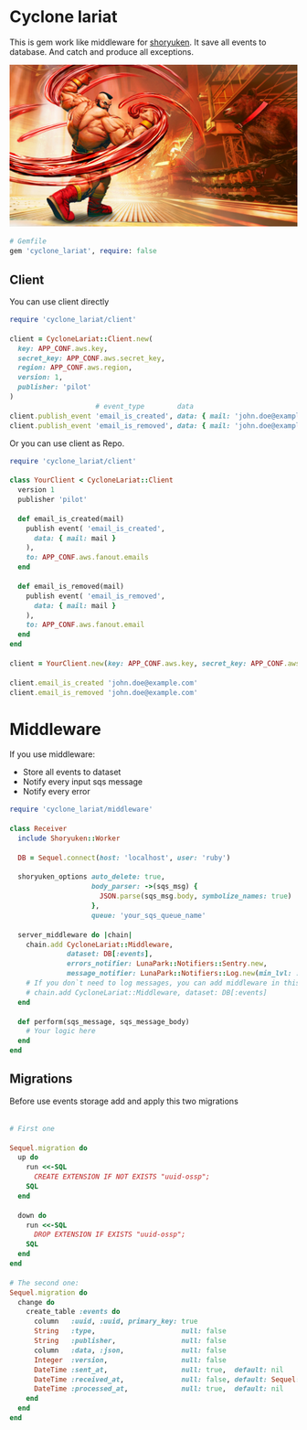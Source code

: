 # Cyclone lariat

This is gem work like middleware for [shoryuken](https://github.com/ruby-shoryuken/shoryuken). It save all events to database. And catch and produce all exceptions.  

![Luna Park](docs/_imgs/lariat.jpg)


```ruby
# Gemfile
gem 'cyclone_lariat', require: false
```


## Client

You can use client directly

```ruby
require 'cyclone_lariat/client'

client = CycloneLariat::Client.new(
  key: APP_CONF.aws.key,
  secret_key: APP_CONF.aws.secret_key,
  region: APP_CONF.aws.region,
  version: 1,
  publisher: 'pilot'
)
                     # event_type        data                                    topic
client.publish_event 'email_is_created', data: { mail: 'john.doe@example.com' }, to: APP_CONF.aws.fanout.emails
client.publish_event 'email_is_removed', data: { mail: 'john.doe@example.com' }, to: APP_CONF.aws.fanout.emails
```

Or you can use client as Repo.

```ruby
require 'cyclone_lariat/client'

class YourClient < CycloneLariat::Client
  version 1
  publisher 'pilot'
  
  def email_is_created(mail)
    publish event( 'email_is_created', 
      data: { mail: mail }
    ), 
    to: APP_CONF.aws.fanout.emails
  end
  
  def email_is_removed(mail)
    publish event( 'email_is_removed', 
      data: { mail: mail }
    ), 
    to: APP_CONF.aws.fanout.email
  end
end

client = YourClient.new(key: APP_CONF.aws.key, secret_key: APP_CONF.aws.secret_key, region: APP_CONF.aws.region)

client.email_is_created 'john.doe@example.com'
client.email_is_removed 'john.doe@example.com'
```

# Middleware
If you use middleware:
- Store all events to dataset
- Notify every input sqs message
- Notify every error 

```ruby
require 'cyclone_lariat/middleware'

class Receiver
  include Shoryuken::Worker
  
  DB = Sequel.connect(host: 'localhost', user: 'ruby')

  shoryuken_options auto_delete: true,
                    body_parser: ->(sqs_msg) {
                      JSON.parse(sqs_msg.body, symbolize_names: true)
                    },
                    queue: 'your_sqs_queue_name'

  server_middleware do |chain|
    chain.add CycloneLariat::Middleware,
              dataset: DB[:events],
              errors_notifier: LunaPark::Notifiers::Sentry.new,
              message_notifier: LunaPark::Notifiers::Log.new(min_lvl: :debug, format: :pretty_json)
    # If you don`t need to log messages, you can add middleware in this way:
    # chain.add CycloneLariat::Middleware, dataset: DB[:events]
  end

  def perform(sqs_message, sqs_message_body)
    # Your logic here
  end
end
```

## Migrations
Before use events storage add and apply this two migrations

```ruby

# First one

Sequel.migration do
  up do
    run <<-SQL
      CREATE EXTENSION IF NOT EXISTS "uuid-ossp";
    SQL
  end

  down do
    run <<-SQL
      DROP EXTENSION IF EXISTS "uuid-ossp";
    SQL
  end
end

# The second one:
Sequel.migration do
  change do
    create_table :events do
      column   :uuid, :uuid, primary_key: true
      String   :type,                     null: false
      String   :publisher,                null: false
      column   :data, :json,              null: false
      Integer  :version,                  null: false
      DateTime :sent_at,                  null: true,  default: nil
      DateTime :received_at,              null: false, default: Sequel::CURRENT_TIMESTAMP
      DateTime :processed_at,             null: true,  default: nil
    end
  end
end
```



